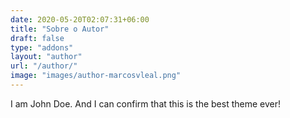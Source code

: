 ```yaml
---
date: 2020-05-20T02:07:31+06:00
title: "Sobre o Autor"
draft: false
type: "addons"
layout: "author"
url: "/author/"
image: "images/author-marcosvleal.png"
---
```


I am John Doe. And I can confirm that this is the best theme ever!
